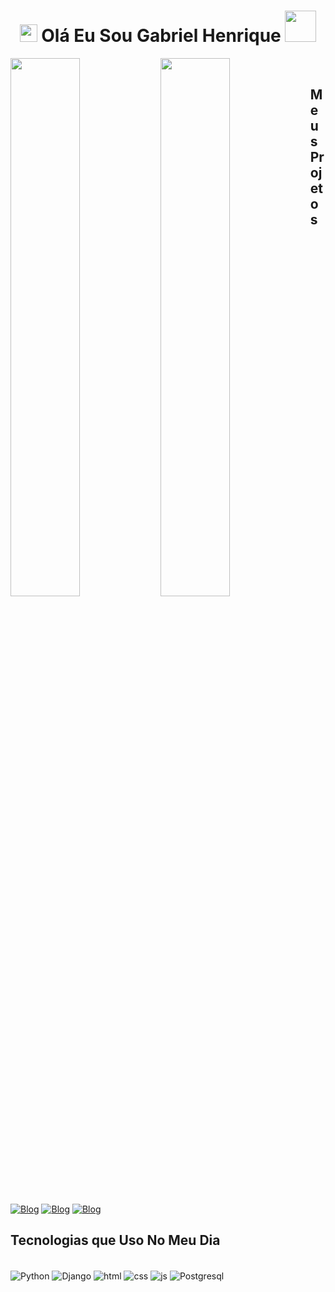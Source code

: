 <h1 align="center">
<img src="https://media.giphy.com/media/hvRJCLFzcasrR4ia7z/giphy.gif" width="28">
Olá Eu Sou Gabriel Henrique <img src="https://media.giphy.com/media/12oufCB0MyZ1Go/giphy.gif" width="50">
</h1>

<div>
    <img align="left"  width="47%"  src="https://github-readme-stats.vercel.app/api?username=GabrielHJLC&show_icons=true&theme=github_dark" />
    <img align="left" width="47%" src="https://github-readme-stats.vercel.app/api/top-langs/?username=GabrielHJLC&theme=github_dark&layout=compact" /><br>
</div>


## Meus Projetos
[![Blog](https://img.shields.io/website?label=Front_Tecnologia.vercel.app&style=for-the-badge&url=https://sujeitoprogramador.com/)](https://frontecnologia.vercel.app)
[![Blog](https://img.shields.io/website?label=Notification-page.vercel.app&style=for-the-badge&url=https://sujeitoprogramador.com/)](https://notification-page-frontend-mentor.vercel.app/)
[![Blog](https://img.shields.io/website?label=Qr-Code.vercel.app&style=for-the-badge&url=https://sujeitoprogramador.com/)](https://1desafio-front-end-mentor.vercel.app/)

## Tecnologias que Uso No Meu Dia

<div style="display:inline_block"><br/>
    <img align="center" alt="Python" src="https://img.shields.io/badge/Python-14354C?style=for-the-badge&logo=python&logoColor=white"></img>
    <img align="center" alt="Django" src="https://img.shields.io/badge/Django-092E20?style=for-the-badge&logo=django&logoColor=white"></img>
    <img align="center" alt="html" src="https://img.shields.io/badge/HTML5-E34F26?style=for-the-badge&logo=html5&logoColor=white"></img>
    <img align="center" alt="css" src="https://img.shields.io/badge/CSS3-1572B6?style=for-the-badge&logo=css3&logoColor=white"></img>
    <img align="center" alt="js" src="https://img.shields.io/badge/JavaScript-323330?style=for-the-badge&logo=javascript&logoColor=F7DF1E"></img>
    <img align="center" alt="Postgresql" src="https://img.shields.io/badge/PostgreSQL-316192?style=for-the-badge&logo=postgresql&logoColor=white"></img>
</div>
